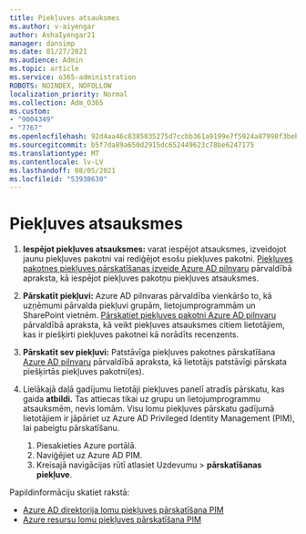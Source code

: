 ```yaml
---
title: Piekļuves atsauksmes
ms.author: v-aiyengar
author: AshaIyengar21
manager: dansimp
ms.date: 01/27/2021
ms.audience: Admin
ms.topic: article
ms.service: o365-administration
ROBOTS: NOINDEX, NOFOLLOW
localization_priority: Normal
ms.collection: Adm_O365
ms.custom:
- "9004349"
- "7767"
ms.openlocfilehash: 92d4aa46c8385035275d7ccbb361a9199e7f5924a87998f3beba32a2b02bbcc9
ms.sourcegitcommit: b5f7da89a650d2915dc652449623c78be6247175
ms.translationtype: MT
ms.contentlocale: lv-LV
ms.lasthandoff: 08/05/2021
ms.locfileid: "53938630"
---
```

# <a name="access-reviews"></a>Piekļuves atsauksmes

1. **Iespējot piekļuves atsauksmes:** varat iespējot atsauksmes, izveidojot jaunu piekļuves pakotni vai rediģējot esošu piekļuves pakotni. [Piekļuves pakotnes piekļuves pārskatīšanas izveide Azure AD pilnvaru](https://docs.microsoft.com/azure/active-directory/governance/entitlement-management-access-reviews-create) pārvaldībā apraksta, kā iespējot piekļuves pakotņu piekļuves atsauksmes.

1. **Pārskatīt piekļuvi:** Azure AD pilnvaras pārvaldība vienkāršo to, kā uzņēmumi pārvalda piekļuvi grupām, lietojumprogrammām un SharePoint vietnēm. [Pārskatiet piekļuves pakotni Azure AD pilnvaru](https://docs.microsoft.com/azure/active-directory/governance/entitlement-management-access-reviews-create) pārvaldībā apraksta, kā veikt piekļuves atsauksmes citiem lietotājiem, kas ir piešķirti piekļuves pakotnei kā norādīts recenzents.

1. **Pārskatīt sev piekļuvi:** Patstāvīga piekļuves pakotnes pārskatīšana [Azure AD pilnvaru](https://docs.microsoft.com/azure/active-directory/governance/entitlement-management-access-reviews-self-review) pārvaldībā apraksta, kā lietotājs patstāvīgi pārskata piešķirtās piekļuves pakotni(es).

1. Lielākajā daļā gadījumu lietotāji piekļuves panelī atradīs pārskatu, kas gaida **atbildi.** Tas attiecas tikai uz grupu un lietojumprogrammu atsauksmēm, nevis lomām. Visu lomu piekļuves pārskatu gadījumā lietotājiem ir jāpāriet uz Azure AD Privileged Identity Management (PIM), lai pabeigtu pārskatīšanu.

    1. Piesakieties Azure portālā.
    2. Naviģējiet uz Azure AD PIM.
    3. Kreisajā navigācijas rūtī atlasiet Uzdevumu  >  **pārskatīšanas piekļuve**.
    
Papildinformāciju skatiet rakstā:

- [Azure AD direktorija lomu piekļuves pārskatīšana PIM ](https://docs.microsoft.com/azure/active-directory/privileged-identity-management/pim-how-to-perform-security-review/)
- [Azure resursu lomu piekļuves pārskatīšana PIM](https://docs.microsoft.com/azure/active-directory/privileged-identity-management/pim-resource-roles-perform-access-review/)